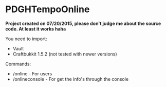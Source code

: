 # PDGHTempoOnline

**Project created on 07/20/2015, please don't judge me about the source code. At least it works haha**


You need to import:
- Vault
- Craftbukkit 1.5.2 (not tested with newer versions)

Commands:
- /online - For users
- /onlineconsole - For get the info's through the console

